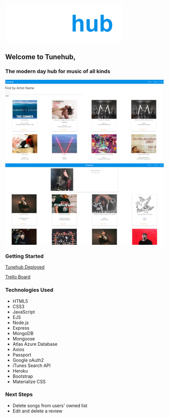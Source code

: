 ![tunehub](./public/images/tunehub.png)

## Welcome to Tunehub,

### The modern day hub for music of all kinds

![tunehub](./public/images/tunehubadd.png)
![tunehub](./public/images/tunehubprofile.png)

### Getting Started

[Tunehub Deployed](https://tuneshub.herokuapp.com/)

[Trello Board](https://trello.com/b/bvSj706D/unit-2-project)

### Technologies Used

-   HTML5
-   CSS3
-   JavaScript
-   EJS
-   Node.js
-   Express
-   MongoDB
-   Mongoose
-   Atlas Azure Database
-   Axios
-   Passport
-   Google oAuth2
-   iTunes Search API
-   Heroku
-   Bootstrap
-   Materialize CSS

### Next Steps

-   Delete songs from users' owned list
-   Edit and delete a review

